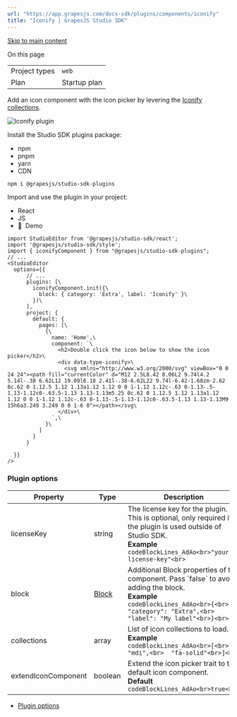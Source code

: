 ```yaml
---
url: "https://app.grapesjs.com/docs-sdk/plugins/components/iconify"
title: "Iconify | GrapesJS Studio SDK"
---
```


[Skip to main content](https://app.grapesjs.com/docs-sdk/plugins/components/iconify#__docusaurus_skipToContent_fallback)

On this page

|     |     |
| --- | --- |
| Project types | `web` |
| Plan | Startup plan |

Add an icon component with the icon picker by levering the [Iconify collections](https://iconify.design/).

![Iconify plugin](https://app.grapesjs.com/docs-sdk/assets/images/iconify-plugin-265b0e0e9218b0d33744366e5a069bef.png)

Install the Studio SDK plugins package:

- npm
- pnpm
- yarn
- CDN

```codeBlockLines_AdAo
npm i @grapesjs/studio-sdk-plugins

```

Import and use the plugin in your project:

- React
- JS
- 🍇  Demo

```codeBlockLines_AdAo
import StudioEditor from '@grapesjs/studio-sdk/react';
import '@grapesjs/studio-sdk/style';
import { iconifyComponent } from "@grapesjs/studio-sdk-plugins";
// ...
<StudioEditor
  options={{
      // ...
      plugins: [\
        iconifyComponent.init({\
          block: { category: 'Extra', label: 'Iconify' }\
        })\
      ],
      project: {
        default: {
          pages: [\
            {\
              name: 'Home',\
              component: `\
                <h2>Double click the icon below to show the icon picker</h2>\
                <div data-type-iconify>\
                  <svg xmlns="http://www.w3.org/2000/svg" viewBox="0 0 24 24"><path fill="currentColor" d="M12 2.5L8.42 8.06L2 9.74l4.2 5.14l-.38 6.62L12 19.09l6.18 2.41l-.38-6.62L22 9.74l-6.42-1.68zm-2.62 8c.62 0 1.12.5 1.12 1.13a1.12 1.12 0 0 1-1.12 1.12c-.63 0-1.13-.5-1.13-1.12c0-.63.5-1.13 1.13-1.13m5.25 0c.62 0 1.12.5 1.12 1.13a1.12 1.12 0 0 1-1.12 1.12c-.63 0-1.13-.5-1.13-1.12c0-.63.5-1.13 1.13-1.13M9 15h6a3.249 3.249 0 0 1-6 0"></path></svg\
                </div>\
              `,\
            }\
          ]
        }
      }

  }}
/>

```

### Plugin options [​](https://app.grapesjs.com/docs-sdk/plugins/components/iconify\#plugin-options "Direct link to Plugin options")

| Property | Type | Description |
| --- | --- | --- |
| licenseKey | string | The license key for the plugin. This is optional, only required if the plugin is used outside of Studio SDK.<br>**Example**<br>```codeBlockLines_AdAo<br>"your-license-key"<br>``` |
| block | [Block](https://grapesjs.com/docs/api/block.html) | Additional Block properties of the component. Pass \`false\` to avoid adding the block.<br>**Example**<br>```codeBlockLines_AdAo<br>{<br>  "category": "Extra",<br>  "label": "My label"<br>}<br>``` |
| collections | array | List of icon collections to load.<br>**Example**<br>```codeBlockLines_AdAo<br>[<br>  "mdi",<br>  "fa-solid"<br>]<br>``` |
| extendIconComponent | boolean | Extend the icon picker trait to the default icon component.<br>**Default** <br>```codeBlockLines_AdAo<br>true<br>``` |

- [Plugin options](https://app.grapesjs.com/docs-sdk/plugins/components/iconify#plugin-options)